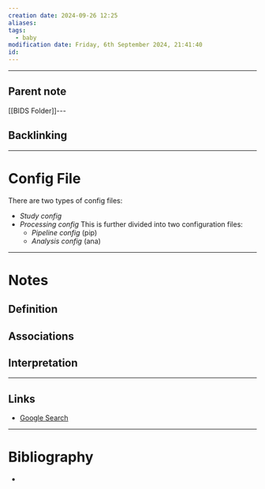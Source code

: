 ```yaml
---
creation date: 2024-09-26 12:25
aliases: 
tags:
  - baby
modification date: Friday, 6th September 2024, 21:41:40
id:
---
```

---

## Parent note
[[BIDS Folder]]---
## Backlinking


---
# Config File
There are two types of config files:
+ *Study config*
+ *Processing config*
	 This is further divided into two configuration files:
	+ *Pipeline config* (pip)
	+ *Analysis config* (ana)

---
# Notes

## Definition

## Associations

## Interpretation

---
## Links
- [Google Search](https://www.google.com/search?q=Config+File)

---
# Bibliography
+ 